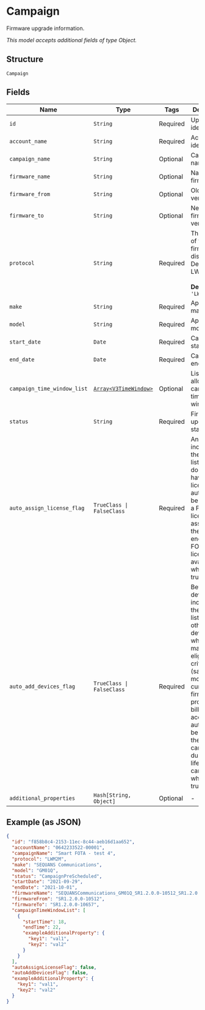 
# Campaign

Firmware upgrade information.

*This model accepts additional fields of type Object.*

## Structure

`Campaign`

## Fields

| Name | Type | Tags | Description |
|  --- | --- | --- | --- |
| `id` | `String` | Required | Upgrade identifier. |
| `account_name` | `String` | Required | Account identifier. |
| `campaign_name` | `String` | Optional | Campaign name. |
| `firmware_name` | `String` | Optional | Name of firmware. |
| `firmware_from` | `String` | Optional | Old firmware version. |
| `firmware_to` | `String` | Optional | New firmware version. |
| `protocol` | `String` | Required | The protocol of the firmware distribution. Default: LWM2M.<br><br>**Default**: `'LWM2M'` |
| `make` | `String` | Required | Applicable make. |
| `model` | `String` | Required | Applicable model. |
| `start_date` | `Date` | Required | Campaign start date. |
| `end_date` | `Date` | Required | Campaign end date. |
| `campaign_time_window_list` | [`Array<V3TimeWindow>`](../../doc/models/v3-time-window.md) | Optional | List of allowed campaign time windows. |
| `status` | `String` | Required | Firmware upgrade status. |
| `auto_assign_license_flag` | `TrueClass \| FalseClass` | Required | Any device included in the device list which does not have a license will automatically be assigned a FOTA license, assuming there are enough FOTA licenses available, when set to true. |
| `auto_add_devices_flag` | `TrueClass \| FalseClass` | Required | Beyond the devices included on the device list, any other device(s) which matches the eligibility criteria (same make, model, current firmware, protocol, billing account) will automatically be added to the campaign list during the life of the campaign when set to true. |
| `additional_properties` | `Hash[String, Object]` | Optional | - |

## Example (as JSON)

```json
{
  "id": "f858b8c4-2153-11ec-8c44-aeb16d1aa652",
  "accountName": "0642233522-00001",
  "campaignName": "Smart FOTA - test 4",
  "protocol": "LWM2M",
  "make": "SEQUANS Communications",
  "model": "GM01Q",
  "status": "CampaignPreScheduled",
  "startDate": "2021-09-29",
  "endDate": "2021-10-01",
  "firmwareName": "SEQUANSCommunications_GM01Q_SR1.2.0.0-10512_SR1.2.0.0-10657",
  "firmwareFrom": "SR1.2.0.0-10512",
  "firmwareTo": "SR1.2.0.0-10657",
  "campaignTimeWindowList": [
    {
      "startTime": 18,
      "endTime": 22,
      "exampleAdditionalProperty": {
        "key1": "val1",
        "key2": "val2"
      }
    }
  ],
  "autoAssignLicenseFlag": false,
  "autoAddDevicesFlag": false,
  "exampleAdditionalProperty": {
    "key1": "val1",
    "key2": "val2"
  }
}
```

